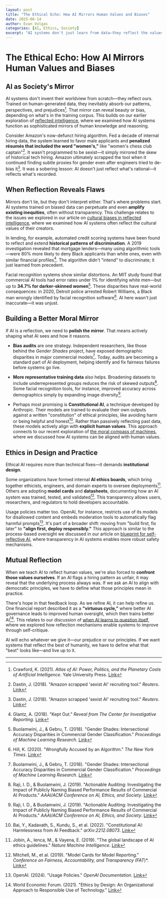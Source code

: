 ```yaml
---
layout: post
title: "The Ethical Echo: How AI Mirrors Human Values and Biases"
date: 2025-06-14
author: Evan Volgas
categories: [AI, Ethics, Society]
excerpt: "AI systems don't just learn from data—they reflect the values and flaws embedded in it. What happens when machines inherit our moral blind spots?"
---
```


# The Ethical Echo: How AI Mirrors Human Values and Biases

## AI as Society's Mirror

AI systems don't invent their worldview from scratch—they reflect ours. Trained on human-generated data, they inevitably absorb our patterns, perspectives, and prejudices[^1]. That mirror can reveal beauty or bias, depending on what's in the training corpus. This builds on our earlier exploration of [reflected intelligence](/2025/04/23/reflected-intelligence-when-ai-holds-up-the-mirror/), where we examined how AI systems function as sophisticated mirrors of human knowledge and reasoning.

Consider Amazon's now-defunct hiring algorithm. Fed a decade of internal hiring data, the system learned to favor male applicants and **penalized résumés that included the word "women's,"** like "women's chess club captain"[^2]. It wasn't programmed to be sexist—it simply mirrored the skew of historical tech hiring. Amazon ultimately scrapped the tool when it continued finding subtle proxies for gender even after engineers tried to de-bias it[^2]. It was a sobering lesson: AI doesn't just reflect what's rational—it reflects what's recorded.

## When Reflection Reveals Flaws

Mirrors don't lie, but they don't interpret either. That's where problems start. AI systems trained on biased data can perpetuate and even **amplify existing inequities**, often without transparency. This challenge relates to the issues we explored in our article on [cultural biases in reflected intelligence](/2025/05/18/cultural-biases-in-reflected-intelligence/), where we examined how AI systems often reflect the cultural values of their creators.

In lending, for example, automated credit scoring systems have been found to reflect and extend **historical patterns of discrimination**. A 2019 investigation revealed that mortgage lenders—many using algorithmic tools—were 80% more likely to deny Black applicants than white ones, even with similar financial profiles[^3]. The algorithm didn't "intend" to discriminate; it just learned from precedent.

Facial recognition systems show similar distortions. An MIT study found that commercial AI tools had error rates under 1% for identifying white men—but up to **34.7% for darker-skinned women**[^4]. These disparities have real-world consequences: in 2020, Detroit police arrested Robert Williams, a Black man wrongly identified by facial recognition software[^5]. AI here wasn't just inaccurate—it was unjust.

## Building a Better Moral Mirror

If AI is a reflection, we need to **polish the mirror**. That means actively shaping what AI sees and how it reasons.

- **Bias audits** are one strategy. Independent researchers, like those behind the *Gender Shades* project, have exposed demographic disparities in major commercial models[^4]. Today, audits are becoming a standard part of AI deployment, helping identify and fix fairness failures before systems go live.

- **More representative training data** also helps. Broadening datasets to include underrepresented groups reduces the risk of skewed outputs[^6]. Some facial recognition tools, for instance, improved accuracy across demographics simply by expanding image diversity[^6].

- Perhaps most promising is **Constitutional AI**, a technique developed by Anthropic. Their models are trained to evaluate their own outputs against a written "constitution" of ethical principles, like avoiding harm or being helpful and honest[^7]. Rather than passively reflecting past data, these models actively align with **explicit human values**. This approach connects to our recent exploration of [the moral compass of machines](/2025/06/07/moral-compass-of-machines/), where we discussed how AI systems can be aligned with human values.

## Ethics in Design and Practice

Ethical AI requires more than technical fixes—it demands **institutional design**.

Some organizations have formed internal **AI ethics boards**, which bring together ethicists, engineers, and domain experts to oversee deployments[^8]. Others are adopting **model cards** and **datasheets**, documenting how an AI system was trained, tested, and validated[^9]. This transparency allows users, researchers, and regulators to hold developers accountable.

Usage policies matter too. OpenAI, for instance, restricts use of its models for disallowed content and embeds moderation tools to automatically flag harmful prompts[^10]. It's part of a broader shift: moving from "build first, fix later" to **"align first, deploy responsibly."** This approach is similar to the process-based oversight we discussed in our article on [blueprint for self-reflective AI](/2025/06/03/blueprint-for-reflective-ai/), where transparency in AI systems enables more robust safety mechanisms.

## Mutual Reflection

When we teach AI to reflect human values, we're also forced to **confront those values ourselves**. If an AI flags a hiring pattern as unfair, it may reveal that the underlying process always was. If we ask an AI to align with democratic principles, we have to define what those principles mean in practice.

There's hope in that feedback loop. As we refine AI, it can help refine us. One financial report described it as a **"virtuous cycle,"** where better AI governance leads to improved human oversight, which then trains better AI[^11]. This relates to our discussion of [when AI learns to question itself](/2025/05/30/when-ai-learns-to-question-itself-the-reflection-revolution/), where we explored how reflection mechanisms enable systems to improve through self-critique.

AI will echo whatever we give it—our prejudice or our principles. If we want systems that reflect the best of humanity, we have to define what that "best" looks like—and live up to it.

---

[^1]: Crawford, K. (2021). *Atlas of AI: Power, Politics, and the Planetary Costs of Artificial Intelligence*. Yale University Press. [Link](https://yalebooks.yale.edu/book/9780300209570/atlas-of-ai/)

[^2]: Dastin, J. (2018). "Amazon scrapped 'sexist AI' recruiting tool." *Reuters*. [Link](https://www.reuters.com/article/us-amazon-com-jobs-automation-insight-idUSKCN1MK08G)

[^3]: Glantz, A. (2018). "Kept Out." *Reveal from The Center for Investigative Reporting*. [Link](https://revealnews.org/article/for-people-of-color-banks-are-shutting-the-door-to-homeownership/)

[^4]: Buolamwini, J., & Gebru, T. (2018). "Gender Shades: Intersectional Accuracy Disparities in Commercial Gender Classification." *Proceedings of Machine Learning Research*. [Link](https://proceedings.mlr.press/v81/buolamwini18a.html)

[^5]: Hill, K. (2020). "Wrongfully Accused by an Algorithm." *The New York Times*. [Link](https://www.nytimes.com/2020/06/24/technology/facial-recognition-arrest.html)

[^6]: Raji, I. D., & Buolamwini, J. (2019). "Actionable Auditing: Investigating the Impact of Publicly Naming Biased Performance Results of Commercial AI Products." *AAAI/ACM Conference on AI, Ethics, and Society*. [Link](https://dl.acm.org/doi/10.1145/3306618.3314244)

[^7]: Bai, Y., Kadavath, S., Kundu, S., et al. (2022). "Constitutional AI: Harmlessness from AI Feedback." *arXiv:2212.08073*. [Link](https://arxiv.org/abs/2212.08073)

[^8]: Jobin, A., Ienca, M., & Vayena, E. (2019). "The global landscape of AI ethics guidelines." *Nature Machine Intelligence*. [Link](https://www.nature.com/articles/s42256-019-0088-2)

[^9]: Mitchell, M., et al. (2019). "Model Cards for Model Reporting." *Conference on Fairness, Accountability, and Transparency (FAT*)*. [Link](https://dl.acm.org/doi/10.1145/3287560.3287596)

[^10]: OpenAI. (2024). "Usage Policies." *OpenAI Documentation*. [Link](https://openai.com/policies/usage-policies)

[^11]: World Economic Forum. (2021). "Ethics by Design: An Organizational Approach to Responsible Use of Technology." [Link](https://www.weforum.org/whitepapers/ethics-by-design-an-organizational-approach-to-responsible-use-of-technology)
